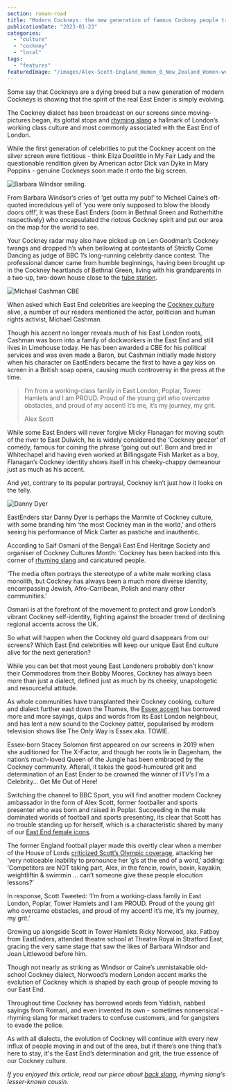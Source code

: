 ```yaml
---
section: roman-road
title: "Modern Cockneys: the new generation of famous Cockney people true to the East End's sparky spirit"
publicationDate: "2023-01-23"
categories: 
  - "culture"
  - "cockney"
  - "local"
tags: 
  - "features"
featuredImage: "/images/Alex-Scott-England_Women_0_New_Zealand_Women-web.jpg"
---
```


Some say that Cockneys are a dying breed but a new generation of modern Cockneys is showing that the spirit of the real East Ender is simply evolving.

The Cockney dialect has been broadcast on our screens since moving-pictures began, its glottal stops and [rhyming slang](https://romanroadlondon.com/cockney-rhyming-slang-history/) a hallmark of London’s working class culture and most commonly associated with the East End of London.

While the first generation of celebrities to put the Cockney accent on the silver screen were fictitious - think Eliza Doolittle in My Fair Lady and the questionable rendition given by American actor Dick van Dyke in Mary Poppins - genuine Cockneys soon made it onto the big screen.

![Barbara Windsor smiling. ](/images/Barbara-Windsor-1-1024x683.jpg)

From Barbara Windsor’s cries of ‘get outta my pub!’ to Michael Caine’s oft-quoted incredulous yell of ‘you were only supposed to blow the bloody doors off!’, it was these East Enders (born in Bethnal Green and Rotherhithe respectively) who encapsulated the riotous Cockney spirit and put our area on the map for the world to see. 

Your Cockney radar may also have picked up on Len Goodman’s Cockney twangs and dropped h’s when bellowing at contestants of Strictly Come Dancing as judge of BBC 1’s long-running celebrity dance contest. The professional dancer came from humble beginnings, having been brought up in the Cockney heartlands of Bethnal Green, living with his grandparents in a two-up, two-down house close to the [tube station](https://bethnalgreenlondon.co.uk/tube-disaster-history/). 

![Michael Cashman CBE](/images/michael-cashman-1024x683.jpg)

When asked which East End celebrities are keeping the [Cockney culture](https://romanroadlondon.com/chris-ross-east-end-poet/) alive, a number of our readers mentioned the actor, politician and human rights activist, Michael Cashman. 

Though his accent no longer reveals much of his East London roots, Cashman was born into a family of dockworkers in the East End and still lives in Limehouse today. He has been awarded a CBE for his political services and was even made a Baron, but Cashman initially made history when his character on EastEnders became the first to have a gay kiss on screen in a British soap opera, causing much controversy in the press at the time.

> I’m from a working-class family in East London, Poplar, Tower Hamlets and I am PROUD. Proud of the young girl who overcame obstacles, and proud of my accent! It’s me, it’s my journey, my grit.
> 
> Alex Scott

While some East Enders will never forgive Micky Flanagan for moving south of the river to East Dulwich, he is widely considered the ‘Cockney geezer’ of comedy, famous for coining the phrase ‘going out out’. Born and bred in Whitechapel and having even worked at Billingsgate Fish Market as a boy, Flanagan’s Cockney identity shows itself in his cheeky-chappy demeanour just as much as his accent. 

And yet, contrary to its popular portrayal, Cockney isn’t just how it looks on the telly. 

![Danny Dyer](/images/danny-dyer-1024x683.jpg)

EastEnders star Danny Dyer is perhaps the Marmite of Cockney culture, with some branding him ‘the most Cockney man in the world,’ and others seeing his performance of Mick Carter as pastiche and inauthentic.    

According to Saif Osmani of the Bengali East End Heritage Society and organiser of Cockney Cultures Month: ‘Cockney has been backed into this corner of [rhyming slang](https://romanroadlondon.com/cockney-rhyming-slang-money/) and caricatured people. 

‘The media often portrays the stereotype of a white male working class monolith, but Cockney has always been a much more diverse identity, encompassing Jewish, Afro-Carribean, Polish and many other communities.’ 

Osmani is at the forefront of the movement to protect and grow London’s vibrant Cockney self-identity, fighting against the broader trend of declining regional accents across the UK. 

So what will happen when the Cockney old guard disappears from our screens? Which East End celebrities will keep our unique East End culture alive for the next generation? 

While you can bet that most young East Londoners probably don’t know their Commodores from their Bobby Moores, Cockney has always been more than just a dialect, defined just as much by its cheeky, unapologetic and resourceful attitude. 

As whole communities have transplanted their Cockney cooking, culture and dialect further east down the Thames, the [Essex accent](https://romanroadlondon.com/is-essex-cockney/) has borrowed more and more sayings, quips and words from its East London neighbour, and has lent a new sound to the Cockney patter, popularised by modern television shows like The Only Way is Essex aka. TOWIE. 

Essex-born Stacey Solomon first appeared on our screens in 2019 when she auditioned for The X-Factor, and though her roots lie in Dagenham, the nation’s much-loved Queen of the Jungle has been embraced by the Cockney community. Afterall, it takes the good-humoured grit and determination of an East Ender to be crowned the winner of ITV’s I'm a Celebrity... Get Me Out of Here!

Switching the channel to BBC Sport, you will find another modern Cockney ambassador in the form of Alex Scott, former footballer and sports presenter who was born and raised in Poplar. Succeeding in the male dominated worlds of football and sports presenting, its clear that Scott has no trouble standing up for herself, which is a characteristic shared by many of our [East End female icons](https://romanroadlondon.com/emma-tarbard-florist-arms-pub-manager/). 

The former England football player made this overtly clear when a member of the House of Lords [criticized Scott’s Olympic coverage](https://www.theguardian.com/inequality/2021/jul/31/bbc-alex-scott-proud-working-class-accent-digby-jones-elocution), attacking her ‘very noticeable inability to pronounce her ‘g’s at the end of a word,’ adding: ‘Competitors are NOT taking part, Alex, in the fencin, rowin, boxin, kayakin, weightliftin & swimmin … can’t someone give these people elocution lessons?’

In response, Scott Tweeted: ‘I’m from a working-class family in East London, Poplar, Tower Hamlets and I am PROUD. Proud of the young girl who overcame obstacles, and proud of my accent! It’s me, it’s my journey, my grit.’

Growing up alongside Scott in Tower Hamlets Ricky Norwood, aka. Fatboy from EastEnders, attended theatre school at Theatre Royal in Stratford East, gracing the very same stage that saw the likes of Barbara Windsor and Joan Littlewood before him. 

Though not nearly as striking as Windsor or Caine’s unmistakable old-school Cockney dialect, Norwood’s modern London accent marks the evolution of Cockney which is shaped by each group of people moving to our East End.

Throughout time Cockney has borrowed words from Yiddish, nabbed sayings from Romani, and even invented its own - sometimes nonsensical - rhyming slang for market traders to confuse customers, and for gangsters to evade the police. 

As with all dialects, the evolution of Cockney will continue with every new influx of people moving in and out of the area, but if there’s one thing that’s here to stay, it's the East End’s determination and grit, the true essence of our Cockney culture.

_If you enjoyed this article, read our piece about_ [_back slang_](https://romanroadlondon.com/back-slang-history-east-end/)_, rhyming slang’s lesser-known cousin._ 

